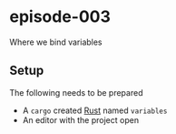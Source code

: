 # episode-003
Where we bind variables

## Setup
The following needs to be prepared

* A `cargo` created [Rust][rust-lang] named `variables`
* An editor with the project open


[rust-lang]: https://www.rust-lang.org/